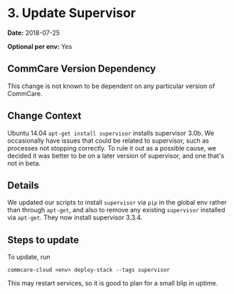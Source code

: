# 3. Update Supervisor

**Date:** 2018-07-25

**Optional per env:** Yes

## CommCare Version Dependency
This change is not known to be dependent on any particular version of CommCare.


## Change Context
Ubuntu 14.04 `apt-get install supervisor` installs supervisor 3.0b.
We occasionally have issues that could be related to supervisor,
such as processes not stopping correctly.
To rule it out as a possible cause,
we decided it was better to be on a later version of supervisor,
and one that's not in beta.

## Details
We updated our scripts to install `supervisor` via `pip` in the global env
rather than through `apt-get`, and also to remove any existing `supervisor` installed
via `apt-get`. They now install supervisor 3.3.4.

## Steps to update
To update, run

```
commcare-cloud <env> deploy-stack --tags supervisor
```

This may restart services, so it is good to plan for a small blip in uptime.
